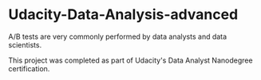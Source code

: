 # Udacity-Data-Analysis-advanced

A/B tests are very commonly performed by data analysts and data scientists.

This project was completed as part of Udacity's Data Analyst Nanodegree certification.
